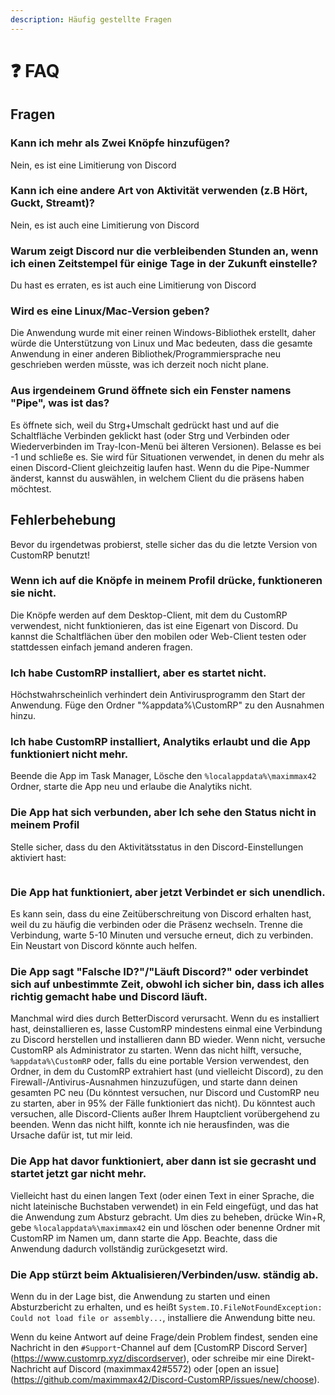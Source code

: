 ```yaml
---
description: Häufig gestellte Fragen
---
```


# ❓ FAQ

## Fragen

### Kann ich mehr als Zwei Knöpfe hinzufügen?

Nein, es ist eine Limitierung von Discord

### Kann ich eine andere Art von Aktivität verwenden (z.B Hört, Guckt, Streamt)?

Nein, es ist auch eine Limitierung von Discord

### Warum zeigt Discord nur die verbleibenden Stunden an, wenn ich einen Zeitstempel für einige Tage in der Zukunft einstelle?

Du hast es erraten, es ist auch eine Limitierung von Discord

### Wird es eine Linux/Mac-Version geben?

Die Anwendung wurde mit einer reinen Windows-Bibliothek erstellt, daher würde die Unterstützung von Linux und Mac bedeuten, dass die gesamte Anwendung in einer anderen Bibliothek/Programmiersprache neu geschrieben werden müsste, was ich derzeit noch nicht plane.

### Aus irgendeinem Grund öffnete sich ein Fenster namens "Pipe", was ist das?

Es öffnete sich, weil du Strg+Umschalt gedrückt hast und auf die Schaltfläche Verbinden geklickt hast (oder Strg und Verbinden oder Wiederverbinden im Tray-Icon-Menü bei älteren Versionen). Belasse es bei -1 und schließe es. Sie wird für Situationen verwendet, in denen du mehr als einen Discord-Client gleichzeitig laufen hast. Wenn du die Pipe-Nummer änderst, kannst du auswählen, in welchem Client du die präsens haben möchtest.

## Fehlerbehebung

Bevor du irgendetwas probierst, stelle sicher das du die letzte Version von CustomRP benutzt!

### Wenn ich auf die Knöpfe in meinem Profil drücke, funktioneren sie nicht.

Die Knöpfe werden auf dem Desktop-Client, mit dem du CustomRP verwendest, nicht funktionieren, das ist eine Eigenart von Discord. Du kannst die Schaltflächen über den mobilen oder Web-Client testen oder stattdessen einfach jemand anderen fragen.

### Ich habe CustomRP installiert, aber es startet nicht.

Höchstwahrscheinlich verhindert dein Antivirusprogramm den Start der Anwendung. Füge den Ordner "%appdata%\CustomRP" zu den Ausnahmen hinzu.

### Ich habe CustomRP installiert, Analytiks erlaubt und die App funktioniert nicht mehr.

Beende die App im Task Manager, Lösche den `%localappdata%\maximmax42` Ordner, starte die App neu und erlaube die Analytiks nicht.

### Die App hat sich verbunden, aber Ich sehe den Status nicht in meinem Profil

Stelle sicher, dass du den Aktivitätsstatus in den Discord-Einstellungen aktiviert hast:

<figure><img src="https://user-images.githubusercontent.com/115729033/195649622-ab1f09fc-4499-4421-a515-ba869fc40470.PNG" alt=""><figcaption></figcaption></figure>

### Die App hat funktioniert, aber jetzt Verbindet er sich unendlich.

Es kann sein, dass du eine Zeitüberschreitung von Discord erhalten hast, weil du zu häufig die verbinden oder die Präsenz wechseln. Trenne die Verbindung, warte 5-10 Minuten und versuche erneut, dich zu verbinden. Ein Neustart von Discord könnte auch helfen.

### Die App sagt "Falsche ID?"/"Läuft Discord?" oder verbindet sich auf unbestimmte Zeit, obwohl ich sicher bin, dass ich alles richtig gemacht habe und Discord läuft.

Manchmal wird dies durch BetterDiscord verursacht. Wenn du es installiert hast, deinstallieren es, lasse CustomRP mindestens einmal eine Verbindung zu Discord herstellen und installieren dann BD wieder. Wenn nicht, versuche CustomRP als Administrator zu starten. Wenn das nicht hilft, versuche, `%appdata%\CustomRP` oder, falls du eine portable Version verwendest, den Ordner, in dem du CustomRP extrahiert hast (und vielleicht Discord), zu den Firewall-/Antivirus-Ausnahmen hinzuzufügen, und starte dann deinen gesamten PC neu (Du könntest versuchen, nur Discord und CustomRP neu zu starten, aber in 95% der Fälle funktioniert das nicht). Du könntest auch versuchen, alle Discord-Clients außer Ihrem Hauptclient vorübergehend zu beenden. Wenn das nicht hilft, konnte ich nie herausfinden, was die Ursache dafür ist, tut mir leid.

### Die App hat davor funktioniert, aber dann ist sie gecrasht und startet jetzt gar nicht mehr.

Vielleicht hast du einen langen Text (oder einen Text in einer Sprache, die nicht lateinische Buchstaben verwendet) in ein Feld eingefügt, und das hat die Anwendung zum Absturz gebracht. Um dies zu beheben, drücke Win+R, gebe `%localappdata%\maximmax42` ein und löschen oder benenne Ordner mit CustomRP im Namen um, dann starte die App. Beachte, dass die Anwendung dadurch vollständig zurückgesetzt wird.

### Die App stürzt beim Aktualisieren/Verbinden/usw. ständig ab.

Wenn du in der Lage bist, die Anwendung zu starten und einen Absturzbericht zu erhalten, und es heißt `System.IO.FileNotFoundException: Could not load file or assembly...`, installiere die Anwendung bitte neu.

Wenn du keine Antwort auf deine Frage/dein Problem findest, senden eine Nachricht in den `#Support`-Channel auf dem [CustomRP Discord Server] (https://www.customrp.xyz/discordserver), oder schreibe mir eine Direkt-Nachricht auf Discord (maximmax42#5572) oder [open an issue] (https://github.com/maximmax42/Discord-CustomRP/issues/new/choose).

